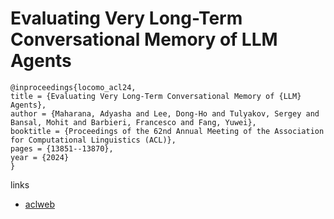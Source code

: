 # Evaluating Very Long-Term Conversational Memory of LLM Agents

```
@inproceedings{locomo_acl24,
title = {Evaluating Very Long-Term Conversational Memory of {LLM} Agents},
author = {Maharana, Adyasha and Lee, Dong-Ho and Tulyakov, Sergey and Bansal, Mohit and Barbieri, Francesco and Fang, Yuwei},
booktitle = {Proceedings of the 62nd Annual Meeting of the Association for Computational Linguistics (ACL)},
pages = {13851--13870},
year = {2024}
}
```

links
- [aclweb](https://aclanthology.org/2024.acl-long.747)
